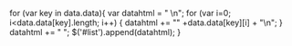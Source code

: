  for (var key in data.data){
    var datahtml = " <tr onclick='on(this)' id='" +data.data[key][0]+
        "'>\n";
    for (var i=0; i<data.data[key].length; i++)
    {
        datahtml +=
            "<td>" +data.data[key][i] +
            "</td>\n";
    }
    datahtml +=   "        </tr>";
    $('#list').append(datahtml);
}